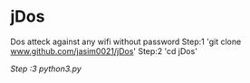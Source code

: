 # jDos
Dos atteck against any wifi without password
Step:1 'git clone www.github.com/jasim0021/jDos'
Step:2 'cd jDos'

_Step :3 python3.py_
